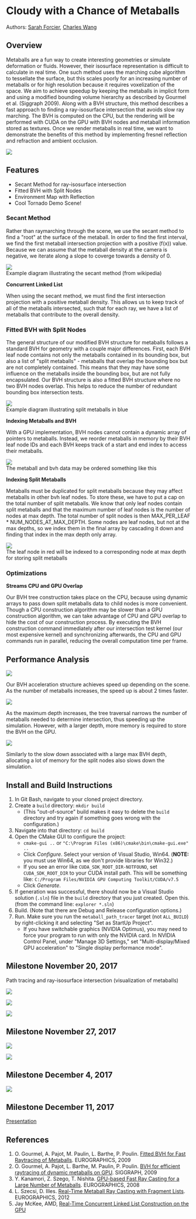 # Cloudy with a Chance of Metaballs

Authors:
[Sarah Forcier](https://github.com/sarahforcier), 
[Charles Wang](https://github.com/charlesliwang)

## Overview
Metaballs are a fun way to create interesting geometries or simulate deformation or fluids. However, their isosurface representation is difficult to calculate in real time. One such method uses the marching cube algorithm to tessellate the surface, but this scales poorly for an increasing number of metaballs or for high resolution because it requires voxelization of the space. We aim to achieve speedup by keeping the metaballs in implicit form and using a modified bounding volume hierarchy as described by Gourmel et al. (Siggraph 2009). Along with a BVH structure, this method describes a fast approach to finding a ray-isosurface intersection that avoids slow ray marching. The BVH is computed on the CPU, but the rendering will be performed with CUDA on the GPU with BVH nodes and metaball information stored as textures. Once we render metaballs in real time, we want to demonstrate the benefits of this method by implementing fresnel reflection and refraction and ambient occlusion. 

![](img/interstellar.gif)

## Features
* Secant Method for ray-isosurface intersection
* Fitted BVH with Split Nodes
* Environment Map with Reflection
* Cool Tornado Demo Scene!

### Secant Method

Rather than raymarching through the scene, we use the secant method to find a "root" at the surface of the metaball. In order to find the first interval, we find the first metaball intersection projection with a positive (f(x)) value. Because we can assume that the metaball density at the camera is negative, we iterate along a slope to coverge towards a density of 0.

![](img/secant.png) \
Example diagram illustrating the secant method (from wikipedia)

**Concurrent Linked List**

When using the secant method, we must find the first intersection projection with a positive metaball density. This allows us to keep track of all of the metaballs intersected, such that for each ray, we have a list of metaballs that contribute to the overall density.

### Fitted BVH with Split Nodes

The general structure of our modified BVH structure for metaballs follows a standard BVH for geometry with a couple major differences. First, each BVH leaf node contains not only the metaballs contained in its bounding box, but also a list of "split metaballs" - metaballs that overlap the bounding box but are not completely contained. This means that they may have some influence on the metaballs inside the bounding box, but are not fully encapsulated. Our BVH structure is also a fitted BVH structure where no two BVH nodes overlap. This helps to reduce the number of redundant bounding box intersection tests.

![](img/splitbvh.png) \
Example diagram illustrating split metaballs in blue

**Indexing Metaballs and BVH**

With a GPU implementation, BVH nodes cannot contain a dynamic array of pointers to metaballs. Instead, we reorder metaballs in memory by their BVH leaf node IDs and each BVH keeps track of a start and end index to access their metaballs.

![](img/bvh_array_example.PNG) \
The metaball and bvh data may be ordered something like this

**Indexing Split Metaballs**

Metaballs must be duplicated for split metaballs because they may affect metaballs in other bvh leaf nodes. To store these, we have to put a cap on the total number of split metaballs. We know that only leaf nodes contain split metaballs and that the maximum number of leaf nodes is the number of nodes at max depth. The total number of split nodes is then MAX_PER_LEAF * NUM_NODES_AT_MAX_DEPTH. Some nodes are leaf nodes, but not at the max depths, so we index them in the final array by cascading it down and finding that index in the max depth only array.

![](img/split_array_example.PNG) \
The leaf node in red will be indexed to a corresponding node at max depth for storing split metaballs

### Optimizations

**Streams CPU and GPU Overlap**

Our BVH tree construction takes place on the CPU, because using dynamic arrays to pass down split metaballs data to child nodes is more convenient. Though a CPU construction algorithm may be slower than a GPU construction algorithm, we can take advantage of CPU and GPU overlap to hide the cost of our construction process. By executing the BVH construction command immediately after our intersection test kernel (our most expensive kernel) and synchronizing afterwards, the CPU and GPU commands run in parallel, reducing the overall computation time per frame.

## Performance Analysis

![](img/numballs.png)

Our BVH acceleration structure achieves speed up depending on the scene. As the number of metaballs increases, the speed up is about 2 times faster.

![](img/depth.png)

As the maximum depth increases, the tree traversal narrows the number of metaballs needed to determine intersection, thus speeding up the simulation. However, with a larger depth, more memory is required to store the BVH on the GPU. 

![](img/splitnodes.png)

Similarly to the slow down associated with a large max BVH depth, allocating a lot of memory for the split nodes also slows down the simulation.

## Install and Build Instructions

1. In Git Bash, navigate to your cloned project directory.
2. Create a `build` directory: `mkdir build`
   * (This "out-of-source" build makes it easy to delete the `build` directory
     and try again if something goes wrong with the configuration.)
3. Navigate into that directory: `cd build`
4. Open the CMake GUI to configure the project:
   * `cmake-gui ..` or `"C:\Program Files (x86)\cmake\bin\cmake-gui.exe" ..`
   * Click *Configure*.  Select your version of Visual Studio, Win64.
     (**NOTE:** you must use Win64, as we don't provide libraries for Win32.)
   * If you see an error like `CUDA_SDK_ROOT_DIR-NOTFOUND`,
     set `CUDA_SDK_ROOT_DIR` to your CUDA install path. This will be something
     like: `C:/Program Files/NVIDIA GPU Computing Toolkit/CUDA/v7.5`
   * Click *Generate*.
5. If generation was successful, there should now be a Visual Studio solution
   (`.sln`) file in the `build` directory that you just created. Open this.
   (from the command line: `explorer *.sln`)
6. Build. (Note that there are Debug and Release configuration options.)
7. Run. Make sure you run the `metaball_path_tracer` target (not `ALL_BUILD`) by
   right-clicking it and selecting "Set as StartUp Project".
   * If you have switchable graphics (NVIDIA Optimus), you may need to force
     your program to run with only the NVIDIA card. In NVIDIA Control Panel,
     under "Manage 3D Settings," set "Multi-display/Mixed GPU acceleration"
     to "Single display performance mode".

## Milestone November 20, 2017
Path tracing and ray-isosurface intersection (visualization of metaballs)

![](img/secant.gif)

![](img/secant.png)

![](img/secant_iter_debug.gif)


## Milestone November 27, 2017
![](img/LinkedList.gif)

![](img/splitbvh.png)

## Milestone December 4, 2017
![](img/internal.png)

## Milestone December 11, 2017
[Presentation](https://docs.google.com/presentation/d/1VnP5PpfE1NoT5oBOMwDdIdm3YqI9jJFYead3t_LEBN4/edit?usp=sharing)

## References
1. O. Gourmel, A. Pajot, M. Paulin, L. Barthe, P. Poulin. [Fitted BVH for Fast Raytracing of Metaballs](http://www.ligum.umontreal.ca/Gourmel-2010-FBVH/Gourmel-2010-FBVH.pdf). EUROGRAPHICS, 2009
2. O. Gourmel, A. Pajot, L. Barthe, M. Paulin, P. Poulin. [BVH for efficient raytracing of dynamic metaballs on GPU](https://dl.acm.org/citation.cfm?id=1598041). SIGGRAPH, 2009
3. Y. Kanamori, Z. Szego, T. Nishita. [GPU-based Fast Ray Casting for a Large Number of Metaballs](http://kanamori.cs.tsukuba.ac.jp/projects/metaball/eg08_metaballs.pdf). EUROGRAPHICS, 2008
4. L. Szecsi, D. Illes. [Real-Time Metaball Ray Casting with Fragment Lists](http://cg.iit.bme.hu/~szecsi/cikkek/metaball12/meta.pdf). EUROGRAPHICS, 2012
5. Jay McKee, AMD, [Real-Time Concurrent Linked List Construction on the GPU](http://developer.amd.com/wordpress/media/2013/06/2041_final.pdf)
